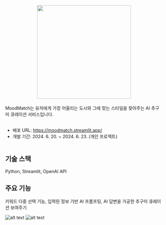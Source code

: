 <h1 align="center">
 <img src="logo.svg" width="300">
</h1>
MoodMatch는 유저에게 가장 어울리는 도시와 그에 맞는 스타일을 찾아주는 AI 추구미 큐레이션 서비스입니다.
<br>
<br>

- 배포 URL: https://moodmatch.streamlit.app/
- 개발 기간: 2024. 6. 20. ~ 2024. 6. 23. (개인 프로젝트)
  <br>
  <br>

## 기술 스택

Python, Streamlit, OpenAI API

## 주요 기능

키워드 다중 선택 기능, 입력된 정보 기반 AI 프롬프팅, AI 답변을 가공한 추구미 큐레이션 보여주기

![alt text](assets/example-1.png)
![alt text](assets/example-2.png)
